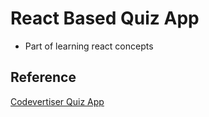 # React Based Quiz App
- Part of learning react concepts

## Reference
[Codevertiser Quiz App](https://www.codevertiser.com/quiz-app-using-reactjs)